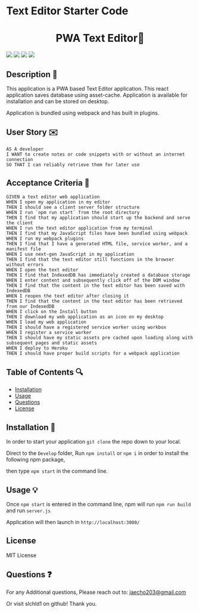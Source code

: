 # Text Editor Starter Code
<h1 align="center">PWA Text Editor📠</h1>
<p>
    <img src="https://img.shields.io/github/repo-size/slchld1/new-text-editor" />
    <img src="https://img.shields.io/github/languages/top/slchld1/new-text-editor"  />
    <img src="https://img.shields.io/github/last-commit/slchld1/new-text-editor" />
    <img src="https://img.shields.io/badge/license-MIT-brightgreen"/>
</p>

## Description 💾
This application is a PWA based Text Editor application. This react application saves database using asset-cache. Application is available for installation and can be stored on desktop.

Application is bundled using webpack and has built in plugins.
## User Story ✉️
~~~
AS A developer
I WANT to create notes or code snippets with or without an internet connection
SO THAT I can reliably retrieve them for later use
~~~
## Acceptance Criteria 📩
~~~
GIVEN a text editor web application
WHEN I open my application in my editor
THEN I should see a client server folder structure
WHEN I run `npm run start` from the root directory
THEN I find that my application should start up the backend and serve the client
WHEN I run the text editor application from my terminal
THEN I find that my JavaScript files have been bundled using webpack
WHEN I run my webpack plugins
THEN I find that I have a generated HTML file, service worker, and a manifest file
WHEN I use next-gen JavaScript in my application
THEN I find that the text editor still functions in the browser without errors
WHEN I open the text editor
THEN I find that IndexedDB has immediately created a database storage
WHEN I enter content and subsequently click off of the DOM window
THEN I find that the content in the text editor has been saved with IndexedDB
WHEN I reopen the text editor after closing it
THEN I find that the content in the text editor has been retrieved from our IndexedDB
WHEN I click on the Install button
THEN I download my web application as an icon on my desktop
WHEN I load my web application
THEN I should have a registered service worker using workbox
WHEN I register a service worker
THEN I should have my static assets pre cached upon loading along with subsequent pages and static assets
WHEN I deploy to Heroku
THEN I should have proper build scripts for a webpack application
~~~
## Table of Contents 🔍
* [Installation](#installation)
* [Usage](#usage)
* [Questions](#questions)
* [License](#license)

## Installation 🔨
In order to start your application `git clone` the repo down to your local.

Direct to the `Develop` folder,
Run `npm install` or `npm i` in order to install the following npm package,

then type `npm start` in the command line.

## Usage 💡

Once `npm start` is entered in the command line, npm will run `npm run build` and run `server.js`

Application will then launch in `http://localhost:3000/`


## License
MIT License


## Questions ❓

For any Additional questions, Please reach out to: jaecho203@gmail.com

Or visit slchld1 on github! Thank you.

